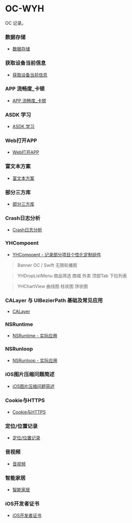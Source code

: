 # OC-WYH
OC 记录。

### 数据存储
* [数据存储](https://github.com/itwyhuaing/OC-WYH/tree/master/DataStore)

### 获取设备当前信息
* [获取设备当前信息](https://github.com/itwyhuaing/OC-WYH/tree/master/GainRelativeInfo)

### APP 流畅度_卡顿
* [APP 流畅度_卡顿](https://github.com/itwyhuaing/OC-WYH/tree/master/APP%20流畅度_卡顿)

### ASDK 学习
* [ASDK 学习](https://github.com/itwyhuaing/OC-WYH/tree/master/ASDKProject)

### Web打开APP
* [Web打开APP](https://github.com/itwyhuaing/OC-WYH/tree/master/Web打开APP)

### 富文本方案
* [富文本方案](https://github.com/itwyhuaing/OC-WYH/tree/master/Moblie_RichText)

### 部分三方库  
* [部分三方库](https://github.com/itwyhuaing/OC-WYH/tree/master/部分三方库)

### Crash日志分析
* [Crash日志分析](https://github.com/itwyhuaing/OC-WYH/tree/master/Crash_Analyze)

### YHCompoent

* [YHCompoent - 记录部分项目个性化定制组件](https://github.com/itwyhuaing/OC-WYH/tree/master/YHCompoent)

> Banner  OC / Swift 无限轮播图

> YHDropListMenu 商品筛选 商城 外卖 顶部Tab 下拉列表

> YHChartView 曲线图 柱状图 饼状图

### CALayer 与 UIBezierPath 基础及常见应用
* [CALayer](https://github.com/itwyhuaing/OC-WYH/tree/master/CALayer)

### NSRuntime
* [NSRuntime - 实际应用](https://github.com/itwyhuaing/OC-WYH/tree/master/NSRuntime)

### NSRunloop
* [NSRunloop - 实际应用](https://github.com/itwyhuaing/OC-WYH/tree/master/NSRunloop)

### iOS图片压缩问题简述  
* [iOS图片压缩问题简述](https://github.com/itwyhuaing/OC-WYH/tree/master/iOS图片压缩问题简述)

### Cookie与HTTPS
* [Cookie与HTTPS](https://github.com/itwyhuaing/OC-WYH/tree/master/Cookie与HTTPS)

### 定位/位置记录
* [定位/位置记录](https://github.com/itwyhuaing/OC-WYH/tree/master/定位:位置记录)

### 音视频
* [音视频](https://github.com/itwyhuaing/OC-WYH/tree/master/音视频)

### 智能家居
* [智能家居](https://github.com/itwyhuaing/OC-WYH/tree/master/智能家居)

### iOS开发者证书
* [iOS开发者证书](https://github.com/itwyhuaing/OC-WYH/tree/master/iOS开发者证书)
